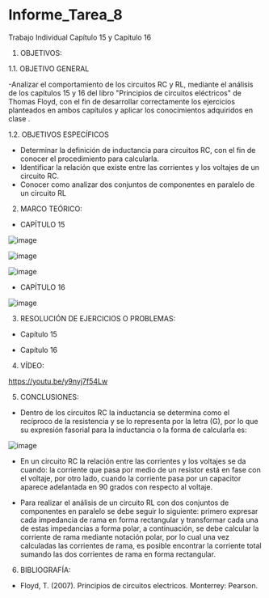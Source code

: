 # Informe_Tarea_8
Trabajo Individual Capítulo 15 y Capítulo 16

1. OBJETIVOS:

1.1. OBJETIVO GENERAL

-Analizar el comportamiento de los circuitos RC y RL, mediante el análisis de los capítulos 15 y 16 del libro "Principios de circuitos eléctricos" de Thomas Floyd, con el fin de desarrollar correctamente los ejercicios planteados en ambos capítulos y aplicar los conocimientos adquiridos en clase .

1.2. OBJETIVOS ESPECÍFICOS

- Determinar la definición de inductancia para circuitos RC, con el fin de conocer el procedimiento para calcularla.
- Identificar la relación que existe entre las corrientes y los voltajes de un circuito RC.
- Conocer como analizar dos conjuntos de componentes en paralelo de un circuito RL

2. MARCO TEÓRICO:

- CAPÍTULO 15

![image](https://user-images.githubusercontent.com/105623628/186721507-39d2bb29-c47d-4a38-ac70-0a7e85251fda.png)

![image](https://user-images.githubusercontent.com/105623628/186721634-68baeb73-fa82-4f61-981c-4c9d6331b5f5.png)

![image](https://user-images.githubusercontent.com/105623628/186721678-e33bdec3-0361-4c44-980f-4d49b4d501bd.png)

- CAPÍTULO 16

![image](https://user-images.githubusercontent.com/105623628/186721748-d22d0221-1f4e-439d-846e-6f4c45a1b9de.png)

3. RESOLUCIÓN DE EJERCICIOS O PROBLEMAS:

- Capítulo 15

- Capítulo 16

4. VÍDEO:

https://youtu.be/y9nyj7f54Lw

5. CONCLUSIONES:

- Dentro de los circuitos RC la inductancia se determina como el recíproco de la resistencia y se lo representa por la letra (G), por lo que su expresión fasorial para la inductancia o la forma de calcularla es:

![image](https://user-images.githubusercontent.com/105623628/186723345-5d7e8d03-a1a6-453c-85f6-89cb31644739.png)

- En un circuito RC la relación entre las corrientes y los voltajes se da cuando: la corriente que pasa por medio de un resistor está en fase con el voltaje, por otro lado, cuando la corriente pasa por un capacitor aparece adelantada en 90 grados con respecto al voltaje.

- Para realizar el análisis de un circuito RL con dos conjuntos de componentes en paralelo se debe seguir lo siguiente: primero expresar cada impedancia de rama en forma rectangular y transformar cada una de estas impedancias a forma polar, a continuación, se debe calcular la corriente de rama mediante notación polar, por lo cual una vez calculadas las corrientes de rama, es posible encontrar la corriente total sumando las dos corrientes de rama en forma rectangular.

6. BIBLIOGRAFÍA:

- Floyd, T. (2007). Principios de circuitos electricos. Monterrey: Pearson.




